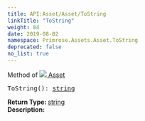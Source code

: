 ```yaml
---
title: API:Asset/Asset/ToString
linkTitle: "ToString"
weight: 84
date: 2019-08-02
namespace: Primrose.Assets.Asset.ToString
deprecated: false
no_list: true
---
```

Method of <a href="/docs/api-reference/Class/Asset"><img src="/icons/silk/default.png"/>&nbsp;Asset</a>
<pre class="method-declaration">
ToString(): <a class="type" href="/docs/api-reference/System/string">string</a></pre>
<b>Return Type: </b>
<a class="type" href="/docs/api-reference/System/string">string</a>
<br/>
<b>Description: </b>